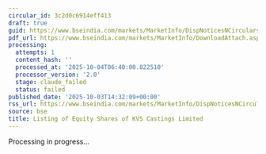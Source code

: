 ```yaml
---
circular_id: 3c2d0c6914eff413
draft: true
guid: https://www.bseindia.com/markets/MarketInfo/DispNoticesNCirculars.aspx?Noticeid={01691EFF-9006-4646-97B9-A9206427717D}&noticeno=20251003-55&dt=10/03/2025&icount=55&totcount=73&flag=0
pdf_url: https://www.bseindia.com/markets/MarketInfo/DownloadAttach.aspx?id=20251003-55&attachedId=f0052b40-b263-47f0-ace4-5f36021c0447
processing:
  attempts: 1
  content_hash: ''
  processed_at: '2025-10-04T06:40:00.822510'
  processor_version: '2.0'
  stage: claude_failed
  status: failed
published_date: '2025-10-03T14:32:09+00:00'
rss_url: https://www.bseindia.com/markets/MarketInfo/DispNoticesNCirculars.aspx?Noticeid={01691EFF-9006-4646-97B9-A9206427717D}&noticeno=20251003-55&dt=10/03/2025&icount=55&totcount=73&flag=0
source: bse
title: Listing of Equity Shares of KVS Castings Limited
---
```


Processing in progress...
